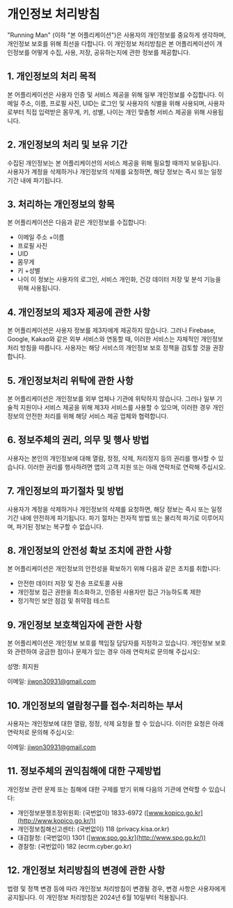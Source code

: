 
# **개인정보 처리방침**

"Running Man" (이하 "본 어플리케이션")은 사용자의 개인정보를 중요하게 생각하며, 개인정보 보호를 위해 최선을 다합니다. 이 개인정보 처리방침은 본 어플리케이션이 개인정보를 어떻게 수집, 사용, 저장, 공유하는지에 관한 정보를 제공합니다.

## **1. 개인정보의 처리 목적**

본 어플리케이션은 사용자 인증 및 서비스 제공을 위해 일부 개인정보를 수집합니다. 이메일 주소, 이름, 프로필 사진, UID는 로그인 및 사용자의 식별을 위해 사용되며, 사용자로부터 직접 입력받은 몸무게, 키, 성별, 나이는 개인 맞춤형 서비스 제공을 위해 사용됩니다.

## **2. 개인정보의 처리 및 보유 기간**

수집된 개인정보는 본 어플리케이션의 서비스 제공을 위해 필요할 때까지 보유됩니다. 사용자가 계정을 삭제하거나 개인정보의 삭제를 요청하면, 해당 정보는 즉시 또는 일정 기간 내에 파기됩니다.

## **3. 처리하는 개인정보의 항목**
본 어플리케이션은 다음과 같은 개인정보를 수집합니다:

+ 이메일 주소
+이름
+ 프로필 사진
+ UID
+ 몸무게
+ 키
+성별
+ 나이
이 정보는 사용자의 로그인, 서비스 개인화, 건강 데이터 저장 및 분석 기능을 위해 사용됩니다.

## **4. 개인정보의 제3자 제공에 관한 사항**

본 어플리케이션은 사용자 정보를 제3자에게 제공하지 않습니다. 그러나 Firebase, Google, Kakao와 같은 외부 서비스와 연동할 때, 이러한 서비스는 자체적인 개인정보 처리 방침을 따릅니다. 사용자는 해당 서비스의 개인정보 보호 정책을 검토할 것을 권장합니다.

## **5. 개인정보처리 위탁에 관한 사항**

본 어플리케이션은 개인정보를 외부 업체나 기관에 위탁하지 않습니다. 그러나 일부 기술적 지원이나 서비스 제공을 위해 제3자 서비스를 사용할 수 있으며, 이러한 경우 개인정보의 안전한 처리를 위해 해당 서비스 제공 업체와 협력합니다.

## **6. 정보주체의 권리, 의무 및 행사 방법**

사용자는 본인의 개인정보에 대해 열람, 정정, 삭제, 처리정지 등의 권리를 행사할 수 있습니다. 이러한 권리를 행사하려면 앱의 고객 지원 또는 아래 연락처로 연락해 주십시오.

## **7. 개인정보의 파기절차 및 방법**

사용자가 계정을 삭제하거나 개인정보의 삭제를 요청하면, 해당 정보는 즉시 또는 일정 기간 내에 안전하게 파기됩니다. 파기 절차는 전자적 방법 또는 물리적 파기로 이루어지며, 파기된 정보는 복구할 수 없습니다.

## **8. 개인정보의 안전성 확보 조치에 관한 사항**

본 어플리케이션은 개인정보의 안전성을 확보하기 위해 다음과 같은 조치를 취합니다:

- 안전한 데이터 저장 및 전송 프로토콜 사용
- 개인정보 접근 권한을 최소화하고, 인증된 사용자만 접근 가능하도록 제한
- 정기적인 보안 점검 및 취약점 테스트

## **9. 개인정보 보호책임자에 관한 사항**

본 어플리케이션은 개인정보 보호를 책임질 담당자를 지정하고 있습니다. 개인정보 보호와 관련하여 궁금한 점이나 문제가 있는 경우 아래 연락처로 문의해 주십시오:

성명: 최지원

이메일: jiwon30931@gmail.com

## **10. 개인정보의 열람청구를 접수·처리하는 부서**

사용자는 개인정보에 대한 열람, 정정, 삭제 요청을 할 수 있습니다. 이러한 요청은 아래 연락처로 문의해 주십시오:

이메일: jiwon30931@gmail.com

## **11. 정보주체의 권익침해에 대한 구제방법**

개인정보 관련 문제 또는 침해에 대한 구제를 받기 위해 다음의 기관에 연락할 수 있습니다:

- 개인정보분쟁조정위원회: (국번없이) 1833-6972 ([www.kopico.go.kr](http://www.kopico.go.kr/))
- 개인정보침해신고센터: (국번없이) 118 (privacy.kisa.or.kr)
- 대검찰청: (국번없이) 1301 ([www.spo.go.kr](http://www.spo.go.kr/))
- 경찰청: (국번없이) 182 (ecrm.cyber.go.kr)

## **12. 개인정보 처리방침의 변경에 관한 사항**

법령 및 정책 변경 등에 따라 개인정보 처리방침이 변경될 경우, 변경 사항은 사용자에게 공지됩니다. 이 개인정보 처리방침은 2024년 6월 10일부터 적용됩니다.
